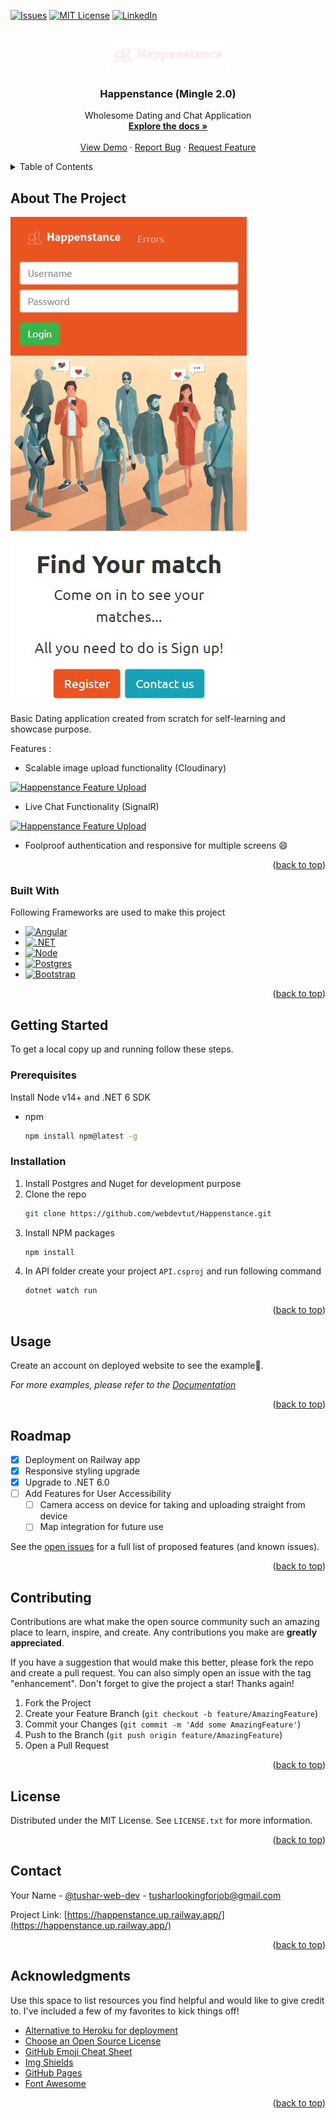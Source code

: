 <a name="readme-top"></a>

[![Issues][issues-shield]][issues-url]
[![MIT License][license-shield]][license-url]
[![LinkedIn][linkedin-shield]][linkedin-url]

<!-- PROJECT LOGO -->
<br />
<div align="center">
  <a href="https://github.com/webdevtut/Happenstance">
    <img src="client/src/assets/logo.png" alt="Logo" width="200" height="50">
  </a>

  <h3 align="center">Happenstance (Mingle 2.0)</h3>

  <p align="center">
    Wholesome Dating and Chat Application
    <br />
    <a href="https://github.com/webdevtut/Happenstance/blob/master/README.md"><strong>Explore the docs »</strong></a>
    <br />
    <br />
    <a href="https://happenstance.up.railway.app/">View Demo</a>
    ·
    <a href="https://github.com/webdevtut/Happenstance/issues">Report Bug</a>
    ·
    <a href="https://github.com/webdevtut/Happenstance/issues">Request Feature</a>
  </p>
</div>

<!-- TABLE OF CONTENTS -->
<details>
  <summary>Table of Contents</summary>
  <ol>
    <li>
      <a href="#about-the-project">About The Project</a>
      <ul>
        <li><a href="#built-with">Built With</a></li>
      </ul>
    </li>
    <li>
      <a href="#getting-started">Getting Started</a>
      <ul>
        <li><a href="#prerequisites">Prerequisites</a></li>
        <li><a href="#installation">Installation</a></li>
      </ul>
    </li>
    <li><a href="#usage">Usage</a></li>
    <li><a href="#roadmap">Roadmap</a></li>
    <li><a href="#contributing">Contributing</a></li>
    <li><a href="#license">License</a></li>
    <li><a href="#contact">Contact</a></li>
    <li><a href="#acknowledgments">Acknowledgments</a></li>
  </ol>
</details>

<!-- ABOUT THE PROJECT -->

## About The Project

[![Happenstance Screen Shot][product-screenshot]](https://happenstance.up.railway.app/)

Basic Dating application created from scratch for self-learning and showcase purpose.

Features :

- Scalable image upload functionality (Cloudinary)

[![Happenstance Feature Upload][feature-upload]](https://happenstance.up.railway.app/)

- Live Chat Functionality (SignalR)

[![Happenstance Feature Upload][feature-chat]](https://happenstance.up.railway.app/)

- Foolproof authentication and responsive for multiple screens :smile:

<p align="right">(<a href="#readme-top">back to top</a>)</p>

### Built With

Following Frameworks are used to make this project

- [![Angular][Angular.io]][Angular-url]
- [![.NET][.NET.io]][.NET-url]
- [![Node][Node.io]][Node-url]
- [![Postgres][Postgres.io]][Postgres-url]
- [![Bootstrap][Bootstrap.com]][Bootstrap-url]

<p align="right">(<a href="#readme-top">back to top</a>)</p>

<!-- GETTING STARTED -->

## Getting Started

To get a local copy up and running follow these steps.

### Prerequisites

Install Node v14+ and .NET 6 SDK

- npm
  ```sh
  npm install npm@latest -g
  ```

### Installation

1. Install Postgres and Nuget for development purpose
2. Clone the repo
   ```sh
   git clone https://github.com/webdevtut/Happenstance.git
   ```
3. Install NPM packages
   ```sh
   npm install
   ```
4. In API folder create your project `API.csproj` and run following command
   ```sh
   dotnet watch run
   ```

<p align="right">(<a href="#readme-top">back to top</a>)</p>

<!-- USAGE EXAMPLES -->

## Usage

Create an account on deployed website to see the example🤗.

_For more examples, please refer to the [Documentation](https://happenstance.up.railway.app/)_

<p align="right">(<a href="#readme-top">back to top</a>)</p>

<!-- ROADMAP -->

## Roadmap

- [x] Deployment on Railway app
- [x] Responsive styling upgrade
- [x] Upgrade to .NET 6.0
- [ ] Add Features for User Accessibility
  - [ ] Camera access on device for taking and uploading straight from device
  - [ ] Map integration for future use

See the [open issues](https://github.com/webdevtut/Happenstance/issues) for a full list of proposed features (and known issues).

<p align="right">(<a href="#readme-top">back to top</a>)</p>

<!-- CONTRIBUTING -->

## Contributing

Contributions are what make the open source community such an amazing place to learn, inspire, and create. Any contributions you make are **greatly appreciated**.

If you have a suggestion that would make this better, please fork the repo and create a pull request. You can also simply open an issue with the tag "enhancement".
Don't forget to give the project a star! Thanks again!

1. Fork the Project
2. Create your Feature Branch (`git checkout -b feature/AmazingFeature`)
3. Commit your Changes (`git commit -m 'Add some AmazingFeature'`)
4. Push to the Branch (`git push origin feature/AmazingFeature`)
5. Open a Pull Request

<p align="right">(<a href="#readme-top">back to top</a>)</p>

<!-- LICENSE -->

## License

Distributed under the MIT License. See `LICENSE.txt` for more information.

<p align="right">(<a href="#readme-top">back to top</a>)</p>

<!-- CONTACT -->

## Contact

Your Name - [@tushar-web-dev](https://linkedin.com/in/tushar-web-dev/) - tusharlookingforjob@gmail.com

Project Link: [https://happenstance.up.railway.app/](https://happenstance.up.railway.app/)

<p align="right">(<a href="#readme-top">back to top</a>)</p>

<!-- ACKNOWLEDGMENTS -->

## Acknowledgments

Use this space to list resources you find helpful and would like to give credit to. I've included a few of my favorites to kick things off!

- [Alternative to Heroku for deployment](https://railway.app/)
- [Choose an Open Source License](https://choosealicense.com)
- [GitHub Emoji Cheat Sheet](https://www.webpagefx.com/tools/emoji-cheat-sheet)
- [Img Shields](https://shields.io)
- [GitHub Pages](https://pages.github.com)
- [Font Awesome](https://fontawesome.com)

<p align="right">(<a href="#readme-top">back to top</a>)</p>

<!-- MARKDOWN LINKS & IMAGES -->

[issues-shield]: https://img.shields.io/github/issues/webdevtut/Happenstance.svg?style=for-the-badge
[issues-url]: https://github.com/webdevtut/Happenstance/issues
[license-shield]: https://img.shields.io/github/license/webdevtut/Happenstance.svg?style=for-the-badge
[license-url]: https://github.com/webdevtut/Happenstance/blob/master/LICENSE.txt
[linkedin-shield]: https://img.shields.io/badge/-LinkedIn-black.svg?style=for-the-badge&logo=linkedin&colorB=555
[linkedin-url]: https://linkedin.com/in/tushar-web-dev/
[product-screenshot]: images/screenshot.png
[feature-chat]: images/feature-chat.gif
[feature-upload]: images/feature-upload.gif
[Angular.io]: https://img.shields.io/badge/Angular-DD0031?style=for-the-badge&logo=angular&logoColor=white
[Angular-url]: https://angular.io/
[Postgres.io]: https://img.shields.io/badge/PostGreSQL-4169E1?style=for-the-badge&logo=postgresql&logoColor=white
[Postgres-url]: https://www.postgresql.org/
[Node.io]: https://img.shields.io/badge/Node.js-339933?style=for-the-badge&logo=nodedotjs&logoColor=white
[Node-url]: https://nodejs.org/
[.NET.io]: https://img.shields.io/badge/.NET-512BD4?style=for-the-badge&logo=dotnet&logoColor=white
[.NET-url]: https://dotnet.microsoft.com/
[Bootstrap.com]: https://img.shields.io/badge/Bootstrap-563D7C?style=for-the-badge&logo=bootstrap&logoColor=white
[Bootstrap-url]: https://getbootstrap.com
